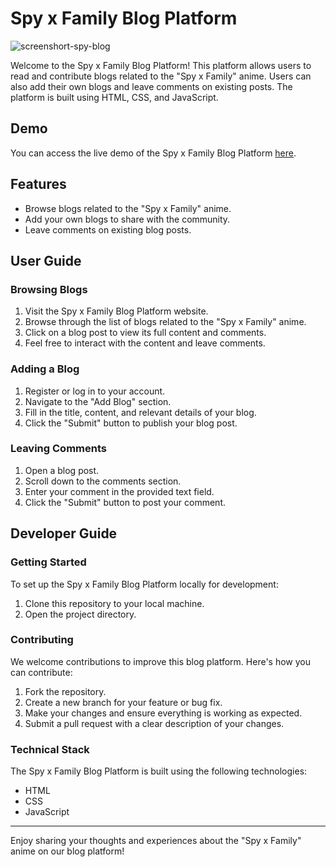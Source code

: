 # Spy x Family Blog Platform

![screenshort-spy-blog](https://github.com/KateKeim/spy-blog/assets/110600575/70941cf9-0559-4a1e-b846-bf7cadcd5b94)

Welcome to the Spy x Family Blog Platform! This platform allows users to read and contribute blogs related to the "Spy x Family" anime. Users can also add their own blogs and leave comments on existing posts. The platform is built using HTML, CSS, and JavaScript.

## Demo

You can access the live demo of the Spy x Family Blog Platform [here](https://your-blog-platform-url.com).

## Features

- Browse blogs related to the "Spy x Family" anime.
- Add your own blogs to share with the community.
- Leave comments on existing blog posts.

## User Guide

### Browsing Blogs

1. Visit the Spy x Family Blog Platform website.
2. Browse through the list of blogs related to the "Spy x Family" anime.
3. Click on a blog post to view its full content and comments.
4. Feel free to interact with the content and leave comments.

### Adding a Blog

1. Register or log in to your account.
2. Navigate to the "Add Blog" section.
3. Fill in the title, content, and relevant details of your blog.
4. Click the "Submit" button to publish your blog post.

### Leaving Comments

1. Open a blog post.
2. Scroll down to the comments section.
3. Enter your comment in the provided text field.
4. Click the "Submit" button to post your comment.

## Developer Guide

### Getting Started

To set up the Spy x Family Blog Platform locally for development:

1. Clone this repository to your local machine.
2. Open the project directory.

### Contributing

We welcome contributions to improve this blog platform. Here's how you can contribute:

1. Fork the repository.
2. Create a new branch for your feature or bug fix.
3. Make your changes and ensure everything is working as expected.
4. Submit a pull request with a clear description of your changes.

### Technical Stack

The Spy x Family Blog Platform is built using the following technologies:

- HTML
- CSS
- JavaScript

---

Enjoy sharing your thoughts and experiences about the "Spy x Family" anime on our blog platform!
